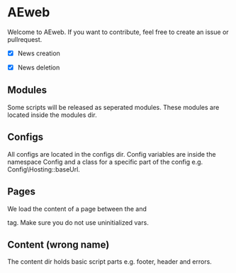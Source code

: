 # AEweb
Welcome to AEweb. If you want to contribute, feel free to create an issue or pullrequest.

- [x] News creation
- [x] News deletion



## Modules
Some scripts will be released as seperated modules. These modules are located inside the modules dir.

## Configs
All configs are located in the configs dir. Config variables are inside the namespace Config and a class for a specific part of the config e.g. Config\Hosting::baseUrl.

## Pages
We load the content of a page between the <body> and <footer> tag. Make sure you do not use uninitialized vars.

## Content (wrong name)
The content dir holds basic script parts e.g. footer, header and errors.
 